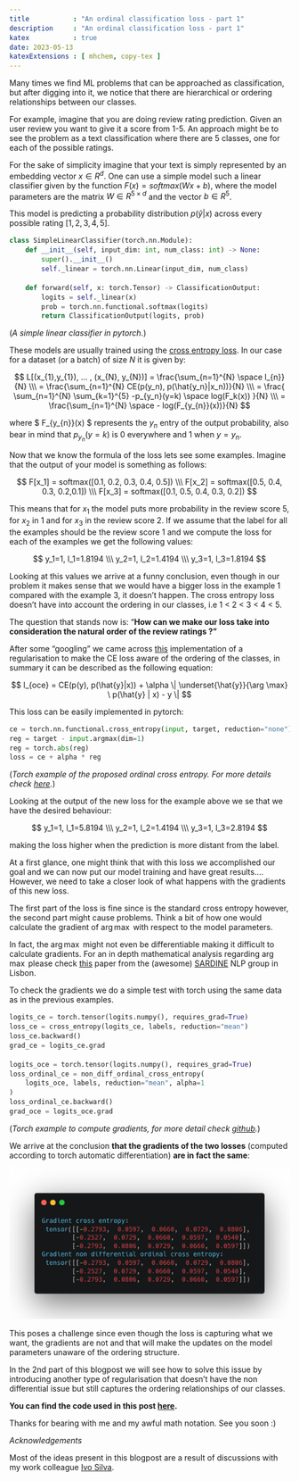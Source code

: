 ```yaml
---
title           : "An ordinal classification loss - part 1"
description     : "An ordinal classification loss - part 1"
katex           : true
date: 2023-05-13
katexExtensions : [ mhchem, copy-tex ]
---
```


Many times we find ML problems that can be approached as classification, but after digging into it, we notice that there are hierarchical or ordering relationships between our classes.

For example, imagine that you are doing review rating prediction. Given an user review you want to give it a score from 1-5. An approach might be to see the problem as a text classification where there are 5 classes, one for each of the possible ratings.

For the sake of simplicity imagine that your text is simply represented by an embedding vector $x \in R^d$.  One can use a simple model such a linear classifier given by the function $F(x) = softmax(Wx + b)$, where the model parameters are the matrix $W \in R^{5 \times d}$ and the vector $b \in R^5$. 

This model is predicting a probability distribution $p(\hat{y}|x$) across every possible rating $[1, 2,3,4,5]$.

```python
class SimpleLinearClassifier(torch.nn.Module):
    def __init__(self, input_dim: int, num_class: int) -> None:
        super().__init__()
        self._linear = torch.nn.Linear(input_dim, num_class)

    def forward(self, x: torch.Tensor) -> ClassificationOutput:
        logits = self._linear(x)
        prob = torch.nn.functional.softmax(logits)
        return ClassificationOutput(logits, prob)
```
(*A simple linear classifier in pytorch.*)

These models are usually trained using the [cross entropy loss](https://pytorch.org/docs/stable/generated/torch.nn.CrossEntropyLoss.html). In our case for a dataset (or a batch) of size $N$ it is given by:

$$
    L[(x_{1},y_{1}), ... , (x_{N}, y_{N})] = 
    \frac{\sum_{n=1}^{N} \space l_{n}}{N} \\\
    = \frac{\sum_{n=1}^{N} CE(p(y_n), p(\hat{y_n}|x_n))}{N} \\\
    = \frac{
        \sum_{n=1}^{N} 
        \sum_{k=1}^{5} -p_{y_n}(y=k) 
        \space log(F_k(x))
    }{N}  \\\
    = \frac{\sum_{n=1}^{N} \space  - log(F_{y_{n}}(x))}{N}
$$

where $ F_{y_{n}}(x) $ represents the $y_{n}$ entry of the output probability, also bear in mind that $p_{y_n}(y=k)$ is 0 everywhere and 1 when $y=y_n$.

Now that we know the formula of the loss lets see some examples. Imagine that the output of your model is something as follows:

$$
    F[x_1] = softmax([0.1, 0.2, 0.3, 0.4, 0.5]) \\\
    F[x_2] = softmax([0.5, 0.4, 0.3, 0.2,0.1]) \\\
    F[x_3] = softmax([0.1, 0.5, 0.4, 0.3, 0.2])
$$

This means that for $x_1$ the model puts more probability in the review score 5, for $x_2$ in 1 and for $x_3$ in the review score 2.
If we assume that the label for all the examples should be the review score 1 and we compute the loss for each of the examples we get the following values:

$$
    y_1=1, l_1=1.8194 \\\
    y_2=1, l_2=1.4194 \\\
    y_3=1, l_3=1.8194
$$

Looking at this values we arrive at a funny conclusion, even though in our problem it makes sense that we would have a bigger loss in the example 1 compared with the example 3, it doesn’t happen. The cross entropy loss doesn’t have into account the ordering in our classes, i.e 1 < 2 < 3 < 4 < 5.

The question that stands now is: “**How can we make our loss take into consideration the natural order of the review ratings ?”**

After some “googling” we came across [this](https://github.com/JHart96/keras_ordinal_categorical_crossentropy) implementation of a regularisation to make the CE loss aware of the ordering of the classes, in summary it can be described as the following equation:

$$
    l_{oce} = CE(p(y), p(\hat{y}|x)) + \alpha \| \underset{\hat{y}}{\arg \max} \ p(\hat{y} | x) - y \|
$$

This loss can be easily implemented in pytorch:

```python
ce = torch.nn.functional.cross_entropy(input, target, reduction="none")
reg = target - input.argmax(dim=1)
reg = torch.abs(reg)
loss = ce + alpha * reg
```
(*Torch example of the proposed ordinal cross entropy. For more details check [here](https://github.com/candeiasalexandre/ordinal-classification-loss/blob/d0a0cf3d9a5e77cfa14772ea0b584e0f045e1903/ordinal_classification_loss/loss.py#L4).*)

Looking at the output of the new loss for the example above we se that we have the desired behaviour:

$$
    y_1=1, l_1=5.8194 \\\
    y_2=1, l_2=1.4194 \\\
    y_3=1, l_3=2.8194
$$

making the loss higher when the prediction is more distant from the label.

At a first glance, one might think that with this loss we accomplished our goal and we can now put our model training and have great results…. However, we need to take a closer look of what happens with the gradients of this new loss. 

The first part of the loss is fine since is the standard cross entropy however, the second part might cause problems. Think a bit of how one would calculate the gradient of $\arg \max$ with respect to the model parameters. 

In fact, the $\arg \max$ might not even be differentiable making it difficult to calculate gradients. For an in depth mathematical analysis regarding $\arg \max$ please check [this](https://arxiv.org/pdf/2301.07473.pdf) paper from the (awesome) [SARDINE](https://sardine-lab.github.io/) NLP group in Lisbon.

To check the gradients we do a simple test with torch using the same data as in the previous examples.

```python
logits_ce = torch.tensor(logits.numpy(), requires_grad=True)
loss_ce = cross_entropy(logits_ce, labels, reduction="mean")
loss_ce.backward()
grad_ce = logits_ce.grad

logits_oce = torch.tensor(logits.numpy(), requires_grad=True)
loss_ordinal_ce = non_diff_ordinal_cross_entropy(
    logits_oce, labels, reduction="mean", alpha=1
)
loss_ordinal_ce.backward()
grad_oce = logits_oce.grad
```
(*Torch example to compute gradients, for more detail check [github](https://github.com/candeiasalexandre/ordinal-classification-loss/blob/d0a0cf3d9a5e77cfa14772ea0b584e0f045e1903/tests/test_loss.py#L49).*)

We arrive at the conclusion **that the gradients of the two losses** (computed according to torch automatic differentiation) **are in fact the same**:

![Gradient values](/posts/img/an-ordinal-classification-loss-part_1/gradients.png)

This poses a challenge since even though the loss is capturing what we want, the gradients are not and that will make the updates on the model parameters unaware of the ordering structure.

In the 2nd part of this blogpost we will see how to solve this issue by introducing another type of regularisation that doesn’t have the non differential issue but still captures the ordering relationships of our classes.

**You can find the code used in this post [here](https://github.com/candeiasalexandre/ordinal-classification-loss/tree/main).**

Thanks for bearing with me and my awful math notation. See you soon :) 

*Acknowledgements*

Most of the ideas present in this blogpost are a result of discussions with my work colleague [Ivo Silva](https://www.linkedin.com/in/ivo-silva-744021109/).